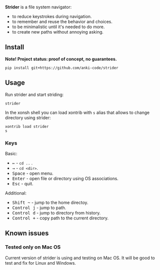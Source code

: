 **Strider** is a file system navigator:
* to reduce keystrokes during navigation.
* to remember and reuse the behavior and choices.
* to be minimalistic until it's needed to do more.
* to create new paths without annoying asking.


## Install

**Note! Project status: proof of concept, no guarantees.**

```xsh
pip install git+https://github.com/anki-code/strider
```

## Usage
Run strider and start striding:
```xsh
strider
```

In the xonsh shell you can load xontrib with `s` alias that allows to change directory using strider:
```xsh
xontrib load strider
s
```

### Keys

Basic:

* <kbd>←</kbd> - `cd ..` .
* <kbd>→</kbd> - `cd <dir>`.
* <kbd>Space</kbd> - open menu.
* <kbd>Enter</kbd> - open file or directory using OS associations.
* <kbd>Esc</kbd> - quit.

Additional:

* <kbd>Shift ~</kbd> - jump to the home directoy.
* <kbd>Control j</kbd> - jump to path.
* <kbd>Control d</kbd> - jump to directory from history.
* <kbd>Control +</kbd> - copy path to the current directory.

## Known issues

### Tested only on Mac OS

Current version of strider is using and testing on Mac OS. It will be good to test and fix for Linux and Windows.

